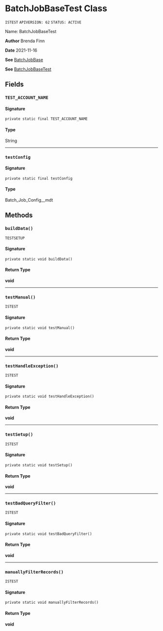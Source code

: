 # BatchJobBaseTest Class

`ISTEST`
`APIVERSION: 62`
`STATUS: ACTIVE`

Name: BatchJobBaseTest

**Author** Brenda Finn

**Date** 2021-11-16

**See** [BatchJobBase](BatchJobBase.md)

**See** [BatchJobBaseTest](BatchJobBaseTest.md)

## Fields
### `TEST_ACCOUNT_NAME`

#### Signature
```apex
private static final TEST_ACCOUNT_NAME
```

#### Type
String

---

### `testConfig`

#### Signature
```apex
private static final testConfig
```

#### Type
Batch_Job_Config__mdt

## Methods
### `buildData()`

`TESTSETUP`

#### Signature
```apex
private static void buildData()
```

#### Return Type
**void**

---

### `testManual()`

`ISTEST`

#### Signature
```apex
private static void testManual()
```

#### Return Type
**void**

---

### `testHandleException()`

`ISTEST`

#### Signature
```apex
private static void testHandleException()
```

#### Return Type
**void**

---

### `testSetup()`

`ISTEST`

#### Signature
```apex
private static void testSetup()
```

#### Return Type
**void**

---

### `testBadQueryFilter()`

`ISTEST`

#### Signature
```apex
private static void testBadQueryFilter()
```

#### Return Type
**void**

---

### `manuallyFilterRecords()`

`ISTEST`

#### Signature
```apex
private static void manuallyFilterRecords()
```

#### Return Type
**void**